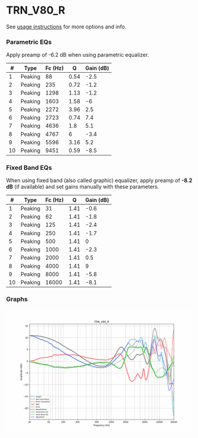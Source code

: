 # TRN_V80_R
See [usage instructions](https://github.com/jaakkopasanen/AutoEq#usage) for more options and info.

### Parametric EQs
Apply preamp of -6.2 dB when using parametric equalizer.

|   # | Type    |   Fc (Hz) |    Q |   Gain (dB) |
|-----|---------|-----------|------|-------------|
|   1 | Peaking |        88 | 0.54 |        -2.5 |
|   2 | Peaking |       235 | 0.72 |        -1.2 |
|   3 | Peaking |      1298 | 1.13 |        -1.2 |
|   4 | Peaking |      1603 | 1.58 |        -6   |
|   5 | Peaking |      2272 | 3.96 |         2.5 |
|   6 | Peaking |      2723 | 0.74 |         7.4 |
|   7 | Peaking |      4636 | 1.8  |         5.1 |
|   8 | Peaking |      4767 | 6    |        -3.4 |
|   9 | Peaking |      5596 | 3.16 |         5.2 |
|  10 | Peaking |      9451 | 0.59 |        -8.5 |

### Fixed Band EQs
When using fixed band (also called graphic) equalizer, apply preamp of **-8.2 dB** (if available) and set gains manually with these parameters.

|   # | Type    |   Fc (Hz) |    Q |   Gain (dB) |
|-----|---------|-----------|------|-------------|
|   1 | Peaking |        31 | 1.41 |        -0.6 |
|   2 | Peaking |        62 | 1.41 |        -1.8 |
|   3 | Peaking |       125 | 1.41 |        -2.4 |
|   4 | Peaking |       250 | 1.41 |        -1.7 |
|   5 | Peaking |       500 | 1.41 |         0   |
|   6 | Peaking |      1000 | 1.41 |        -2.3 |
|   7 | Peaking |      2000 | 1.41 |         0.5 |
|   8 | Peaking |      4000 | 1.41 |         9   |
|   9 | Peaking |      8000 | 1.41 |        -5.8 |
|  10 | Peaking |     16000 | 1.41 |        -8.1 |

### Graphs
![](./TRN_V80_R.png)
